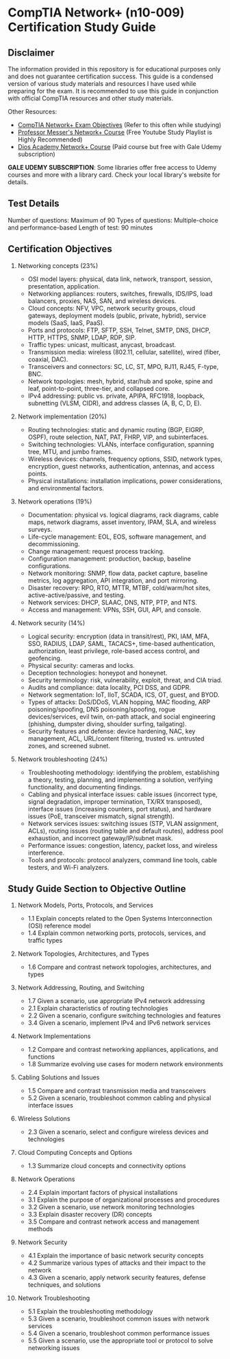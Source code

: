 # CompTIA Network+ (n10-009) Certification Study Guide

## Disclaimer
The information provided in this repository is for educational purposes only and does not guarantee certification success. This guide is a condensed version of various study materials and resources I have used while preparing for the exam. It is recommended to use this guide in conjunction with official CompTIA resources and other study materials.

Other Resources:
- [CompTIA Network+ Exam Objectives](https://www.comptia.org/certifications/network-plus) (Refer to this often while studying)
- [Professor Messer's Network+ Course](https://www.professormesser.com/network-plus/n10-009/n10-009-course-index/) (Free Youtube Study Playlist is Highly Recommended)
- [Dios Academy Network+ Course](https://www.diontraining.com/network-plus) (Paid course but free with Gale Udemy subscription)

**GALE UDEMY SUBSCRIPTION**: Some libraries offer free access to Udemy courses and more with a library card. Check your local library's website for details.

## Test Details
Number of questions: Maximum of 90
Types of questions: Multiple-choice and performance-based
Length of test: 90 minutes

## Certification Objectives
1. Networking concepts (23%)
    - OSI model layers: physical, data link, network, transport, session, presentation, application.
    - Networking appliances: routers, switches, firewalls, IDS/IPS, load balancers, proxies, NAS, SAN, and wireless devices.
    - Cloud concepts: NFV, VPC, network security groups, cloud gateways, deployment models (public, private, hybrid), service models (SaaS, IaaS, PaaS).
    - Ports and protocols: FTP, SFTP, SSH, Telnet, SMTP, DNS, DHCP, HTTP, HTTPS, SNMP, LDAP, RDP, SIP.
    - Traffic types: unicast, multicast, anycast, broadcast.
    - Transmission media: wireless (802.11, cellular, satellite), wired (fiber, coaxial, DAC).
    - Transceivers and connectors: SC, LC, ST, MPO, RJ11, RJ45, F-type, BNC.
    - Network topologies: mesh, hybrid, star/hub and spoke, spine and leaf, point-to-point, three-tier, and collapsed core.
    - IPv4 addressing: public vs. private, APIPA, RFC1918, loopback, subnetting (VLSM, CIDR), and address classes (A, B, C, D, E).

2. Network implementation (20%)
    - Routing technologies: static and dynamic routing (BGP, EIGRP, OSPF), route selection, NAT, PAT, FHRP, VIP, and subinterfaces.
    - Switching technologies: VLANs, interface configuration, spanning tree, MTU, and jumbo frames.
    - Wireless devices: channels, frequency options, SSID, network types, encryption, guest networks, authentication, antennas, and access points.
    - Physical installations: installation implications, power considerations, and environmental factors.

3. Network operations (19%)
    - Documentation: physical vs. logical diagrams, rack diagrams, cable maps, network diagrams, asset inventory, IPAM, SLA, and wireless surveys.
    - Life-cycle management: EOL, EOS, software management, and decommissioning.
    - Change management: request process tracking.
    - Configuration management: production, backup, baseline configurations.
    - Network monitoring: SNMP, flow data, packet capture, baseline metrics, log aggregation, API integration, and port mirroring.
    - Disaster recovery: RPO, RTO, MTTR, MTBF, cold/warm/hot sites, active-active/passive, and testing.
    - Network services: DHCP, SLAAC, DNS, NTP, PTP, and NTS.
    - Access and management: VPNs, SSH, GUI, API, and console.

4. Network security (14%)
    - Logical security: encryption (data in transit/rest), PKI, IAM, MFA, SSO, RADIUS, LDAP, SAML, TACACS+, time-based authentication, authorization, least privilege, role-based access control, and geofencing.
    - Physical security: cameras and locks.
    - Deception technologies: honeypot and honeynet.
    - Security terminology: risk, vulnerability, exploit, threat, and CIA triad.
    - Audits and compliance: data locality, PCI DSS, and GDPR.
    - Network segmentation: IoT, IIoT, SCADA, ICS, OT, guest, and BYOD.
    - Types of attacks: DoS/DDoS, VLAN hopping, MAC flooding, ARP poisoning/spoofing, DNS poisoning/spoofing, rogue devices/services, evil twin, on-path attack, and social engineering (phishing, dumpster diving, shoulder surfing, tailgating).
    - Security features and defense: device hardening, NAC, key management, ACL, URL/content filtering, trusted vs. untrusted zones, and screened subnet.

5. Network troubleshooting (24%)
    - Troubleshooting methodology: identifying the problem, establishing a theory, testing, planning, and implementing a solution, verifying functionality, and documenting findings.
    - Cabling and physical interface issues: cable issues (incorrect type, signal degradation, improper termination, TX/RX transposed), interface issues (increasing counters, port status), and hardware issues (PoE, transceiver mismatch, signal strength).
    - Network services issues: switching issues (STP, VLAN assignment, ACLs), routing issues (routing table and default routes), address pool exhaustion, and incorrect gateway/IP/subnet mask.
    - Performance issues: congestion, latency, packet loss, and wireless interference.
    - Tools and protocols: protocol analyzers, command line tools, cable testers, and Wi-Fi analyzers.

## Study Guide Section to Objective Outline
1. Network Models, Ports, Protocols, and Services
    - 1.1 Explain concepts related to the Open Systems Interconnection (OSI) reference model
    - 1.4 Explain common networking ports, protocols, services, and traffic types

2. Network Topologies, Architectures, and Types
    - 1.6 Compare and contrast network topologies, architectures, and types

3. Network Addressing, Routing, and Switching
    - 1.7 Given a scenario, use appropriate IPv4 network addressing
    - 2.1 Explain characteristics of routing technologies
    - 2.2 Given a scenario, configure switching technologies and features
    - 3.4 Given a scenario, implement IPv4 and IPv6 network services

4. Network Implementations
    - 1.2 Compare and contrast networking appliances, applications, and functions
    - 1.8 Summarize evolving use cases for modern network environments

5. Cabling Solutions and Issues
    - 1.5 Compare and contrast transmission media and transceivers
    - 5.2 Given a scenario, troubleshoot common cabling and physical interface issues

6. Wireless Solutions
    - 2.3 Given a scenario, select and configure wireless devices and technologies

7. Cloud Computing Concepts and Options
    - 1.3 Summarize cloud concepts and connectivity options

8. Network Operations
    - 2.4 Explain important factors of physical installations
    - 3.1 Explain the purpose of organizational processes and procedures
    - 3.2 Given a scenario, use network monitoring technologies
    - 3.3 Explain disaster recovery (DR) concepts
    - 3.5 Compare and contrast network access and management methods

9. Network Security
    - 4.1 Explain the importance of basic network security concepts
    - 4.2 Summarize various types of attacks and their impact to the network
    - 4.3 Given a scenario, apply network security features, defense techniques, and solutions

10. Network Troubleshooting
    - 5.1 Explain the troubleshooting methodology
    - 5.3 Given a scenario, troubleshoot common issues with network services
    - 5.4 Given a scenario, troubleshoot common performance issues
    - 5.5 Given a scenario, use the appropriate tool or protocol to solve networking issues